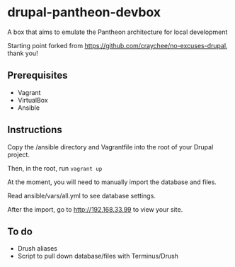 # drupal-pantheon-devbox
A box that aims to emulate the Pantheon architecture for local development

Starting point forked from https://github.com/craychee/no-excuses-drupal, thank you!

## Prerequisites
* Vagrant
* VirtualBox
* Ansible

## Instructions
Copy the /ansible directory and Vagrantfile into the root of your Drupal project.

Then, in the root, run `vagrant up`

At the moment, you will need to manually import the database and files.

Read ansible/vars/all.yml to see database settings.

After the import, go to http://192.168.33.99 to view your site.

## To do
* Drush aliases
* Script to pull down database/files with Terminus/Drush